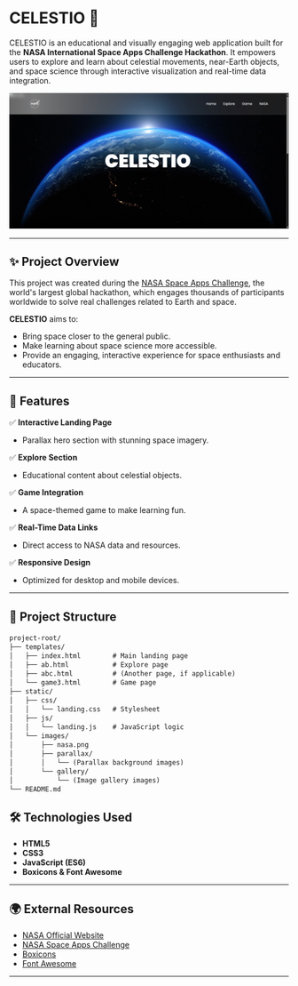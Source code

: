 # CELESTIO 🌌

CELESTIO is an educational and visually engaging web application built for the **NASA International Space Apps Challenge Hackathon**. It empowers users to explore and learn about celestial movements, near-Earth objects, and space science through interactive visualization and real-time data integration.

![CELESTIO Screenshot](static/landing.png)

---

## ✨ Project Overview

This project was created during the [NASA Space Apps Challenge](https://www.spaceappschallenge.org/), the world's largest global hackathon, which engages thousands of participants worldwide to solve real challenges related to Earth and space.

**CELESTIO** aims to:
- Bring space closer to the general public.
- Make learning about space science more accessible.
- Provide an engaging, interactive experience for space enthusiasts and educators.

---

## 🌠 Features

✅ **Interactive Landing Page**
- Parallax hero section with stunning space imagery.

✅ **Explore Section**
- Educational content about celestial objects.

✅ **Game Integration**
- A space-themed game to make learning fun.

✅ **Real-Time Data Links**
- Direct access to NASA data and resources.

✅ **Responsive Design**
- Optimized for desktop and mobile devices.

---

## 🚀 Project Structure

```
project-root/
├── templates/
│   ├── index.html        # Main landing page
│   ├── ab.html           # Explore page
│   ├── abc.html          # (Another page, if applicable)
│   └── game3.html        # Game page
├── static/
│   ├── css/
│   │   └── landing.css   # Stylesheet
│   ├── js/
│   │   └── landing.js    # JavaScript logic
│   └── images/
│       ├── nasa.png
│       ├── parallax/
│       │   └── (Parallax background images)
│       └── gallery/
│           └── (Image gallery images)
└── README.md
```

## 🛠️ Technologies Used

- **HTML5**
- **CSS3**
- **JavaScript (ES6)**
- **Boxicons & Font Awesome**

---

## 🌍 External Resources

- [NASA Official Website](https://www.nasa.gov/)
- [NASA Space Apps Challenge](https://www.spaceappschallenge.org/)
- [Boxicons](https://boxicons.com/)
- [Font Awesome](https://fontawesome.com/)

---
